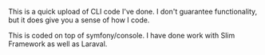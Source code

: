 This is a quick upload of CLI code I've done. I don't guarantee functionality, but it does give you a sense of how I code.

This is coded on top of symfony/console. I have done work with Slim Framework as well as Laraval.
